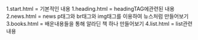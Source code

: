 1.start.html = 기본적인 내용
1.heading.html = headingTAG에관련된 내용
2.news.html = news p태그와 br태그와 img태그를 이용하여 뉴스처럼 만들어보기
3.books.html = 배운내용들을 통해 알라딘 책 하나 만들어보기
4.list.html = list관련 내용
